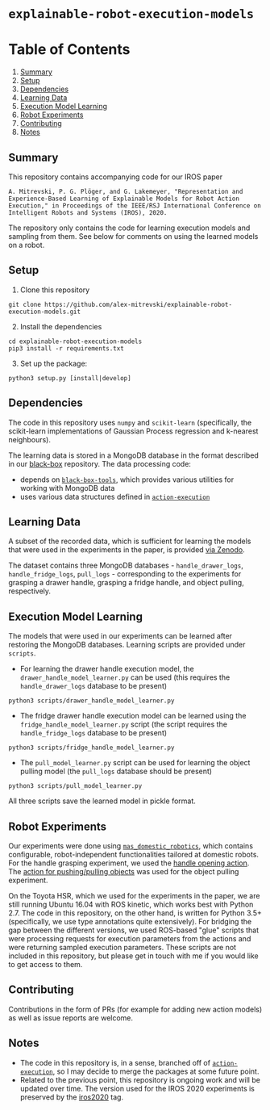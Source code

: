 # `explainable-robot-execution-models`

# Table of Contents

1. [Summary](#Summary)
2. [Setup](#Setup)
3. [Dependencies](#Dependencies)
4. [Learning Data](#Learning-Data)
5. [Execution Model Learning](#Execution-Model-Learning)
6. [Robot Experiments](#Robot-Experiments)
7. [Contributing](#Contributing)
8. [Notes](#Notes)

## Summary

This repository contains accompanying code for our IROS paper

`A. Mitrevski, P. G. Plöger, and G. Lakemeyer, "Representation and Experience-Based Learning of Explainable Models for Robot Action Execution," in Proceedings of the IEEE/RSJ International Conference on Intelligent Robots and Systems (IROS), 2020.`

The repository only contains the code for learning execution models and sampling from them. See below for comments on using the learned models on a robot.

## Setup

1. Clone this repository
```
git clone https://github.com/alex-mitrevski/explainable-robot-execution-models.git
```
2. Install the dependencies
```
cd explainable-robot-execution-models
pip3 install -r requirements.txt
```
3. Set up the package:
```
python3 setup.py [install|develop]
```

## Dependencies

The code in this repository uses `numpy` and `scikit-learn` (specifically, the scikit-learn implementations of Gaussian Process regression and k-nearest neighbours).

The learning data is stored in a MongoDB database in the format described in our [black-box](https://github.com/ropod-project/black-box) repository. The data processing code:
* depends on [`black-box-tools`](https://github.com/ropod-project/black-box-tools), which provides various utilities for working with MongoDB data
* uses various data structures defined in [`action-execution`](https://github.com/alex-mitrevski/action-execution)

## Learning Data

A subset of the recorded data, which is sufficient for learning the models that were used in the experiments in the paper, is provided [via Zenodo](https://zenodo.org/record/3968984).

The dataset contains three MongoDB databases - `handle_drawer_logs`, `handle_fridge_logs`, `pull_logs` - corresponding to the experiments for grasping a drawer handle, grasping a fridge handle, and object pulling, respectively.

## Execution Model Learning

The models that were used in our experiments can be learned after restoring the MongoDB databases. Learning scripts are provided under `scripts`.
* For learning the drawer handle execution model, the `drawer_handle_model_learner.py` can be used (this requires the `handle_drawer_logs` database to be present)
```
python3 scripts/drawer_handle_model_learner.py
```
* The fridge drawer handle execution model can be learned using the `fridge_handle_model_learner.py` script (the script requires the `handle_fridge_logs` database to be present)
```
python3 scripts/fridge_handle_model_learner.py
```
* The `pull_model_learner.py` script can be used for learning the object pulling model (the `pull_logs` database should be present)
```
python3 scripts/pull_model_learner.py
```

All three scripts save the learned model in pickle format.

## Robot Experiments

Our experiments were done using [`mas_domestic_robotics`](https://github.com/b-it-bots/mas_domestic_robotics), which contains configurable, robot-independent functionalities tailored at domestic robots. For the handle grasping experiment, we used the [handle opening action](https://github.com/b-it-bots/mas_domestic_robotics/tree/devel/mdr_planning/mdr_actions/mdr_manipulation_actions/mdr_handle_open_action). The [action for pushing/pulling objects](https://github.com/b-it-bots/mas_domestic_robotics/tree/devel/mdr_planning/mdr_actions/mdr_manipulation_actions/mdr_push_pull_object_action) was used for the object pulling experiment.

On the Toyota HSR, which we used for the experiments in the paper, we are still running Ubuntu 16.04 with ROS kinetic, which works best with Python 2.7. The code in this repository, on the other hand, is written for Python 3.5+ (specifically, we use type annotations quite extensively). For bridging the gap between the different versions, we used ROS-based "glue" scripts that were processing requests for execution parameters from the actions and were returning sampled execution parameters. These scripts are not included in this repository, but please get in touch with me if you would like to get access to them.

## Contributing

Contributions in the form of PRs (for example for adding new action models) as well as issue reports are welcome.

## Notes

* The code in this repository is, in a sense, branched off of [`action-execution`](https://github.com/alex-mitrevski/action-execution), so I may decide to merge the packages at some future point.
* Related to the previous point, this repository is ongoing work and will be updated over time. The version used for the IROS 2020 experiments is preserved by the [iros2020](https://github.com/alex-mitrevski/explainable-robot-execution-models/releases/tag/iros2020) tag.
